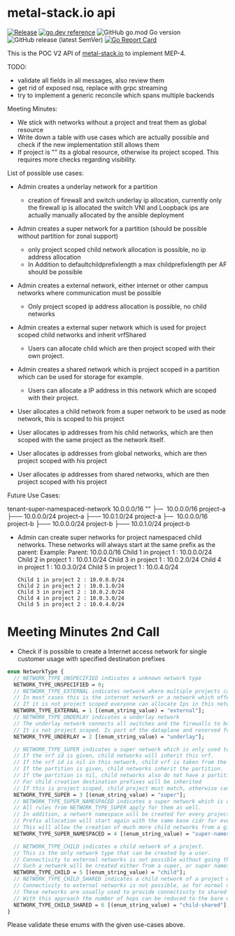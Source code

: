 # metal-stack.io api

[![Release](https://github.com/metal-stack/api/actions/workflows/main.yml/badge.svg)](https://github.com/metal-stack/api/actions/workflows/main.yml) [![go.dev reference](https://img.shields.io/badge/go.dev-reference-007d9c?logo=go&logoColor=white&style=flat-square)](https://pkg.go.dev/github.com/metal-stack/api) ![GitHub go.mod Go version](https://img.shields.io/github/go-mod/go-version/metal-stack/api) ![GitHub release (latest SemVer)](https://img.shields.io/github/v/release/metal-stack/api) [![Go Report Card](https://goreportcard.com/badge/github.com/metal-stack/api)](https://goreportcard.com/report/github.com/metal-stack/api)

This is the POC V2 API of [metal-stack.io](https://metal-stack.io) to implement MEP-4.


TODO:

- validate all fields in all messages, also review them
- get rid of exposed nsq, replace with grpc streaming
- try to implement a generic reconcile which spans multiple backends

Meeting Minutes:

- We stick with networks without a project and treat them as global resource
- Write down a table with use cases which are actually possible and check if the new implementation still allows them
- If project is "" its a global resource, otherwise its project scoped. This requires more checks regarding visibility.

List of possible use cases:

- Admin creates a underlay network for a partition
  - creation of firewall and switch underlay ip allocation, currently only the firewall ip is allocated
    the switch VNI and Loopback ips are actually manually allocated by the ansible deployment
- Admin creates a super network for a partition (should be possible without partition for zonal support)
  - only project scoped child network allocation is possible, no ip address allocation
  - In Addition to defaultchildprefixlength a max childprefixlength per AF should be possible
- Admin creates a external network, either internet or other campus networks where communication must be possible
  - Only project scoped ip address allocation is possible, no child networks
- Admin creates a external super network which is used for project scoped child networks and inherit vrfShared
  - Users can allocate child which are then project scoped with their own project.
- Admin creates a shared network which is project scoped in a partition which can be used for storage for example.
  - Users can allocate a IP address in this network which are scoped with their project.

- User allocates a child network from a super network to be used as node network, this is scoped to his project
- User allocates ip addresses from his child networks, which are then scoped with the same project as the network itself.
- User allocates ip addresses from global networks, which are then project scoped with his project
- User allocates ip addresses from shared networks, which are then project scoped with his project

Future Use Cases:

tenant-super-namespaced-network             10.0.0.0/16         ""
├─╴ 10.0.0.0/16                                                 project-a
   ├──╴10.0.0.0/24                                              project-a
   ├──╴10.0.1.0/24                                              project-a
├─╴ 10.0.0.0/16                                                 project-b
   ├──╴10.0.0.0/24                                              project-b
   ├──╴10.0.1.0/24                                              project-b

- Admin can create super networks for project namespaced child networks. These networks will always start at the same prefix as the parent:
  Example:
    Parent: 10.0.0.0/16
      Child 1 in project 1 : 10.0.0.0/24
      Child 2 in project 1 : 10.0.1.0/24
      Child 3 in project 1 : 10.0.2.0/24
      Child 4 in project 1 : 10.0.3.0/24
      Child 5 in project 1 : 10.0.4.0/24

      Child 1 in project 2 : 10.0.0.0/24
      Child 2 in project 2 : 10.0.1.0/24
      Child 3 in project 2 : 10.0.2.0/24
      Child 4 in project 2 : 10.0.3.0/24
      Child 5 in project 2 : 10.0.4.0/24

# Meeting Minutes 2nd Call

- Check if is possible to create a Internet access network for single customer usage with specified destination prefixes


```proto
enum NetworkType {
  // NETWORK_TYPE_UNSPECIFIED indicates a unknown network type
  NETWORK_TYPE_UNSPECIFIED = 0;
  // NETWORK_TYPE_EXTERNAL indicates network where multiple projects can allocate ips, it offers connectivity to external networks
  // In most cases this is the internet network or a network which offers connectivity to legacy datacenter networks.
  // If it is not project scoped everyone can allocate Ips in this network, otherwise only from the same project ip allocation is possible.
  NETWORK_TYPE_EXTERNAL = 1 [(enum_string_value) = "external"];
  // NETWORK_TYPE_UNDERLAY indicates a underlay network
  // The underlay network connects all switches and the firewalls to build a EVPN dataplane
  // It is not project scoped. Is part of the dataplane and reserved for administrative purposes.
  NETWORK_TYPE_UNDERLAY = 2 [(enum_string_value) = "underlay"];

  // NETWORK_TYPE_SUPER indicates a super network which is only used to create child networks
  // If the vrf id is given, child networks will inherit this vrf.
  // If the vrf id is nil in this network, child vrf is taken from the pool.
  // If the partition is given, child networks inherit the partition.
  // If the partition is nil, child networks also do not have a partition (i.e. requires vrf is distributed across all partitions).
  // For child creation destination prefixes will be inherited
  // If this is project scoped, child project must match, otherwise can be freely specified.
  NETWORK_TYPE_SUPER = 3 [(enum_string_value) = "super"];
  // NETWORK_TYPE_SUPER_NAMESPACED indicates a super network which is only used to create child networks.
  // All rules from NETWORK_TYPE_SUPER apply for them as well.
  // In addition, a network namespace will be created for every project. Child networks per project will have disjunct prefixes.
  // Prefix allocation will start again with the same base cidr for every project / namespace.
  // This will allow the creation of much more child networks from a given super network size.
  NETWORK_TYPE_SUPER_NAMESPACED = 4 [(enum_string_value) = "super-namespaced"];

  // NETWORK_TYPE_CHILD indicates a child network of a project.
  // This is the only network type that can be created by a user.
  // Connectivity to external networks is not possible without going through an additional firewall in this network which creates connectivity to other networks.
  // Such a network will be created either from a super, or super namespaced.
  NETWORK_TYPE_CHILD = 5 [(enum_string_value) = "child"];
  // NETWORK_TYPE_CHILD_SHARED indicates a child network of a project which allows the allocation of ips from different projects.
  // Connectivity to external networks is not possible, as for normal child networks.
  // These networks are usually used to provide connectivity to shared services which are created in child networks, e.g. storage.
  // With this approach the number of hops can be reduced to the bare minimum in order to increase availability and performance.
  NETWORK_TYPE_CHILD_SHARED = 6 [(enum_string_value) = "child-shared"];
}
```

Please validate these enums with the given use-cases above.
